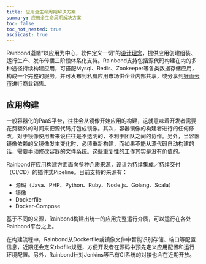 ```yaml
---
title: 应用全生命周期解决方案
summary: 应用全生命周期解决方案
toc: false
toc_not_nested: true
asciicast: true
---
```

Rainbond遵循“以应用为中心，软件定义一切”的[设计理念](http://www.rainbond.com/docs/stable/getting-started/design-concept.html)，提供应用创建组装、运行生产、发布传播三阶段体系化支持。Rainbond支持包括源代码构建在内的多种途径持续构建应用，可搭配Mysql、Redis、Zookeeper等各类数据存储应用，构成一个完整的服务，并可发布到私有应用市场供企业内部共享，或分享到[好雨云市](https://www.goodrain.com/#/appList)进行商业销售。

## 应用构建

一般容器化的PaaS平台，往往会从镜像开始应用的构建，这就意味着开发者需要花费额外的时间来把源代码打包成镜像。其次，容器镜像的构建者进行的任何修改，对于镜像使用者来说往往是不透明的，不利于团队之间的协作。另外，当容器镜像依赖的父镜像发生变化时，必须重新构建，而如果不能从源代码自动构建的话，需要手动修改容器的文件系统。这些重复性的工作其实是没有价值的。

Rainbond在应用构建方面面向多种介质来源，设计为持续集成／持续交付（CI/CD）的插件式Pipeline。目前支持的来源有：

* 源码（Java、PHP、Python、Ruby、Node.js、Golang、Scala）
* 镜像
* Dockerfile
* Docker-Compose

基于不同的来源，Rainbond构建出统一的应用完整运行介质，可以运行在各处Rainbond平台之上。

在构建流程中，Rainbond从Dockerfile或镜像文件中智能识别存储、端口等配置信息，近期还会定义rbdfile规范，方便开发者在源码中预先定义应用配置和运行环境配置。另外，Rainbond针对Jenkins等已有CI系统的对接也会在近期开放。
